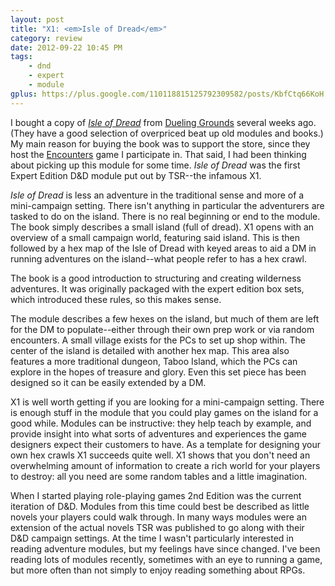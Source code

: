 ```yaml
---
layout: post
title: "X1: <em>Isle of Dread</em>"
category: review
date: 2012-09-22 10:45 PM
tags:
    - dnd
    - expert
    - module
gplus: https://plus.google.com/110118815125792309582/posts/KbfCtq66KoH
---
```


I bought a copy of [_Isle of Dread_][x1] from [Dueling Grounds][flgs] several weeks ago. (They have a good selection of overpriced beat up old modules and books.) My main reason for buying the book was to support the store, since they host the [Encounters][] game I participate in. That said, I had been thinking about picking up this module for some time. _Isle of Dread_ was the first Expert Edition D&D module put out by TSR--the infamous X1.

_Isle of Dread_ is less an adventure in the traditional sense and more of a mini-campaign setting. There isn't anything in particular the adventurers are tasked to do on the island. There is no real beginning or end to the module. The book simply describes a small island (full of dread). X1 opens with an overview of a small campaign world, featuring said island. This is then followed by a hex map of the Isle of Dread with keyed areas to aid a DM in running adventures on the island--what people refer to has a hex crawl.

The book is a good introduction to structuring and creating wilderness adventures. It was originally packaged with the expert edition box sets, which introduced these rules, so this makes sense.

The module describes a few hexes on the island, but much of them are left for the DM to populate--either through their own prep work or via random encounters. A small village exists for the PCs to set up shop within. The center of the island is detailed with another hex map. This area also features a more traditional dungeon, Taboo Island, which the PCs can explore in the hopes of treasure and glory. Even this set piece has been designed so it can be easily extended by a DM.

X1 is well worth getting if you are looking for a mini-campaign setting. There is enough stuff in the module that you could play games on the island for a good while. Modules can be instructive: they help teach by example, and provide insight into what sorts of adventures and experiences the game designers expect their customers to have. As a template for designing your own hex crawls X1  succeeds quite well. X1 shows that you don't need an overwhelming amount of information to create a rich world for your players to destroy: all you need are some random tables and a little imagination.

When I started playing role-playing games 2nd Edition was the current iteration of D&D. Modules from this time could best be described as little novels your players could walk through. In many ways modules were an extension of the actual novels TSR was published to go along with their D&D campaign settings. At the time I wasn't particularly interested in reading adventure modules, but my feelings have since changed. I've been reading lots of modules recently, sometimes with an eye to running a game, but more often than not simply to enjoy reading something about RPGs.



[x1]: http://en.wikipedia.org/wiki/The_Isle_of_Dread
[flgs]: http://www.dueling-grounds.com/
[encounters]: /tag/encounters/
